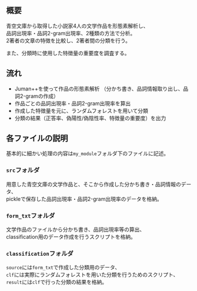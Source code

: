 ## 概要
青空文庫から取得した小説家4人の文学作品を形態素解析し、  
品詞出現率・品詞2-gram出現率、2種類の方法で分析。  
2著者の文章の特徴を比較し、2著者間の分類を行う。  

また、分類時に使用した特徴量の重要度を調査する。

## 流れ
- Juman++を使って作品の形態素解析
（分かち書き、品詞情報取り出し、品詞2-gramの作成）
- 作品ごとの品詞出現率・品詞2-gram出現率を算出
- 作成した特徴量を元に、ランダムフォレストを用いて分類
- 分類の結果（正答率、偽陽性/偽陰性率、特徴量の重要度）を出力

## 各ファイルの説明
基本的に細かい処理の内容は`my_module`フォルダ下のファイルに記述。

### `src`フォルダ

用意した青空文庫の文学作品と、そこから作成した分かち書き・品詞情報のデータ、  
pickleで保存した品詞出現率・品詞2-gram出現率のデータを格納。

### `form_txt`フォルダ

文学作品のファイルから分かち書き、品詞出現率等の算出、  
classification用のデータ作成を行うスクリプトを格納。

### `classification`フォルダ

`source`には`form_txt`で作成した分類用のデータ、  
`clf`には実際にランダムフォレストを用いた分類を行うためのスクリプト、  
`result`には`clf`で行った分類の結果を格納。